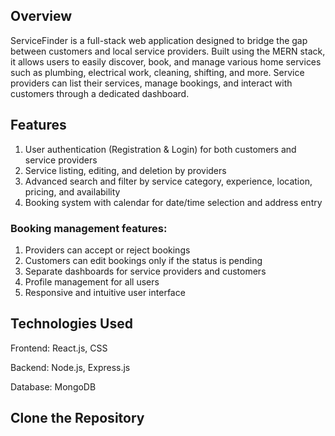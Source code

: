 ## Overview
ServiceFinder is a full-stack web application designed to bridge the gap between customers and local service providers. Built using the MERN stack, it allows users to easily discover, book, and manage various home services such as plumbing, electrical work, cleaning, shifting, and more. Service providers can list their services, manage bookings, and interact with customers through a dedicated dashboard.

## Features
1. User authentication (Registration & Login) for both customers and service providers
2. Service listing, editing, and deletion by providers
3. Advanced search and filter by service category, experience, location, pricing, and availability
4. Booking system with calendar for date/time selection and address entry
   
### Booking management features:

1. Providers can accept or reject bookings
2. Customers can edit bookings only if the status is pending
3. Separate dashboards for service providers and customers
4. Profile management for all users
5. Responsive and intuitive user interface

## Technologies Used
Frontend: React.js, CSS

Backend: Node.js, Express.js

Database: MongoDB

## Clone the Repository
```bash git clone https://github.com/KakarlaSanthipriya/ServiceFinder.git



